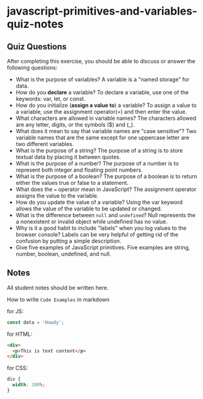 # javascript-primitives-and-variables-quiz-notes

## Quiz Questions

After completing this exercise, you should be able to discuss or answer the following questions:

- What is the purpose of variables?
  A variable is a "named storage" for data.
- How do you **declare** a variable?
  To declare a variable, use one of the keywords: var, let, or const.
- How do you initialize (**assign a value to**) a variable?
  To assign a value to a variable, use the assignment operator(=) and then enter the value.
- What characters are allowed in variable names?
  The characters allowed are any letter, digits, or the symbols ($) and (\_).
- What does it mean to say that variable names are "case sensitive"?
  Two variable names that are the same except for one uppercase letter are two different variables.
- What is the purpose of a string?
  The purpose of a string is to store textual data by placing it between quotes.
- What is the purpose of a number?
  The purpose of a number is to represent both integer and floating point numbers.
- What is the purpose of a boolean?
  The purpose of a boolean is to return either the values true or false to a statement.
- What does the `=` operator mean in JavaScript?
  The assignment operator assigns the value to the variable.
- How do you update the value of a variable?
  Using the var keyword allows the value of the variable to be updated or changed.
- What is the difference between `null` and `undefined`?
  Null represents the a nonexistent or invalid object while undefined has no value.
- Why is it a good habit to include "labels" when you log values to the browser console?
  Labels can be very helpful of getting rid of the confusion by putting a simple description.
- Give five examples of JavaScript primitives.
  Five examples are string, number, boolean, undefined, and null.

## Notes

All student notes should be written here.

How to write `Code Examples` in markdown

for JS:

```javascript
const data = 'Howdy';
```

for HTML:

```html
<div>
  <p>This is text content</p>
</div>
```

for CSS:

```css
div {
  width: 100%;
}
```
